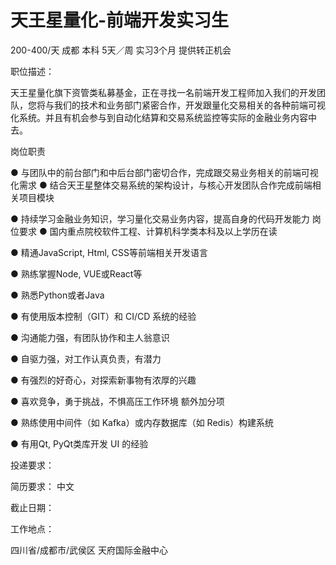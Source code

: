 # 天王星量化-前端开发实习生

200-400/天 成都 本科 5天／周 实习3个月 提供转正机会

职位描述：

天王星量化旗下资管类私募基金，正在寻找一名前端开发工程师加入我们的开发团队，您将与我们的技术和业务部门紧密合作，开发跟量化交易相关的各种前端可视化系统。并且有机会参与到自动化结算和交易系统监控等实际的金融业务内容中去。 

岗位职责 

● 与团队中的前台部门和中后台部门密切合作，完成跟交易业务相关的前端可视化需求 ● 结合天王星整体交易系统的架构设计，与核心开发团队合作完成前端相关项目模块 

● 持续学习金融业务知识，学习量化交易业务内容，提高自身的代码开发能力 岗位要求 ● 国内重点院校软件工程、计算机科学类本科及以上学历在读 

● 精通JavaScript, Html, CSS等前端相关开发语言 

● 熟练掌握Node, VUE或React等 

● 熟悉Python或者Java 

● 有使用版本控制（GIT）和 CI/CD 系统的经验 

● 沟通能力强，有团队协作和主人翁意识

 ● 自驱力强，对工作认真负责，有潜力

 ● 有强烈的好奇心，对探索新事物有浓厚的兴趣 

● 喜欢竞争，勇于挑战，不惧高压工作环境 额外加分项

 ● 熟练使用中间件（如 Kafka）或内存数据库（如 Redis）构建系统 

● 有用Qt, PyQt类库开发 UI 的经验

投递要求：

简历要求： 中文

截止日期：

工作地点：

四川省/成都市/武侯区 天府国际金融中心